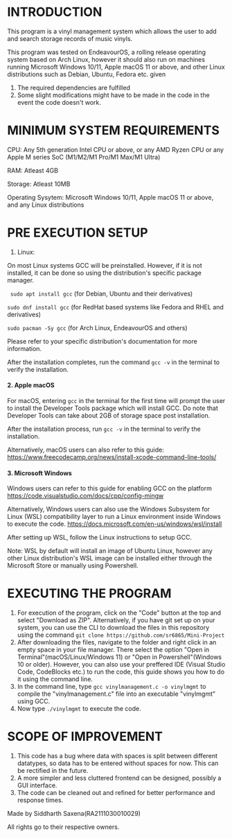 # INTRODUCTION
This program is a vinyl management system which allows the user to add and search storage records of music vinyls.

This program was tested on EndeavourOS, a rolling release operating system based on Arch Linux, however it should also run on machines running Microsoft Windows 10/11, Apple macOS 11 or above, and other Linux distributions such as Debian, Ubuntu, Fedora etc. given

1. The required dependencies are fulfilled
2. Some slight modifications might have to be made in the code in the event the code doesn't work.

# MINIMUM SYSTEM REQUIREMENTS

CPU: Any 5th generation Intel CPU or above, or any AMD Ryzen CPU or any Apple M series SoC (M1/M2/M1 Pro/M1 Max/M1 Ultra)

RAM: Atleast 4GB

Storage: Atleast 10MB

Operating Sysytem: Microsoft Windows 10/11, Apple macOS 11 or above, and any Linux distributions

# PRE EXECUTION SETUP
1. Linux:

On most Linux systems GCC will be preinstalled. However, if it is not installed, it can be done so using the distribution's specific package manager.

` sudo apt install gcc` (for Debian, Ubuntu and their derivatives)

`sudo dnf install gcc` (for RedHat based systems like Fedora and RHEL and derivatives)

`sudo pacman -Sy gcc` (for Arch Linux, EndeavourOS and others)

Please refer to your specific distribution's documentation for more information.

After the installation completes, run the command
`gcc -v`
in the terminal to verify the installation.

#### 2. Apple macOS

For macOS, entering `gcc` in the terminal for the first time will prompt the user to install the Developer Tools package which will install GCC. Do note that Developer Tools can take about 2GB of storage space post installation.

After the installation process, run
`gcc -v`
in the terminal to verify the installation.

Alternatively, macOS users can also refer to this guide:
https://www.freecodecamp.org/news/install-xcode-command-line-tools/

#### 3. Microsoft Windows

Windows users can refer to this guide for enabling GCC on the platform
https://code.visualstudio.com/docs/cpp/config-mingw

Alternatively, Windows users can also use the Windows Subsystem for Linux (WSL) compatibility layer to run a Linux environment inside Windows to execute the code.
https://docs.microsoft.com/en-us/windows/wsl/install

After setting up WSL, follow the Linux instructions to setup GCC.

Note: WSL by default will install an image of Ubuntu Linux, however any other Linux distribution's WSL image can be installed either through the Microsoft Store or manually using Powershell.

# EXECUTING THE PROGRAM
1. For execution of the program, click on the "Code" button at the top and select "Download as ZIP". Alternatively, if you have git set up on your system, you can use the CLI to download the files in this repository using the command
`git clone https://github.com/sr6865/Mini-Project`
2. After downloading the files, navigate to the folder and right click in an empty space in your file manager. There select the option "Open in Terminal"(macOS/Linux/Windows 11) or "Open in Powershell"(Windows 10 or older). However, you can also use your preffered IDE (Visual Studio Code, CodeBlocks etc.) to run the code, this guide shows you how to do it using the command line.
3. In the command line, type `gcc vinylmanagement.c -o vinylmgmt` to compile the "vinylmanagement.c" file into an executable "vinylmgmt" using GCC.
4. Now type `./vinylmgmt` to execute the code.

# SCOPE OF IMPROVEMENT
1. This code has a bug where data with spaces is split between different datatypes, so data has to be entered without spaces for now. This can be rectified in the future.
2. A more simpler and less cluttered frontend can be designed, possibly a GUI interface.
3. The code can be cleaned out and refined for better performance and response times.

Made by Siddharth Saxena(RA2111030010029)

All rights go to their respective owners.
